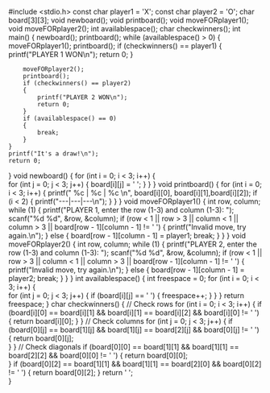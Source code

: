 #include <stdio.h>
const char player1 = 'X';
const char player2 = 'O';
char board[3][3];
void newboard();
void printboard();
void moveFORplayer1();
void moveFORplayer2();
int availablespace();
char checkwinners();
int main() 
{
    newboard();
    printboard();
    while (availablespace() > 0) 
    {
        moveFORplayer1();
        printboard();
        if (checkwinners() == player1)
        {
            printf("PLAYER 1 WON\n");
            return 0;
        }
        
        moveFORplayer2();
        printboard();
        if (checkwinners() == player2) 
        {
            printf("PLAYER 2 WON\n");
            return 0;  
        }
        if (availablespace() == 0)
        {
            break;  
        }
    }
    printf("It's a draw!\n");
    return 0;
}
void newboard() 
{
    for (int i = 0; i < 3; i++) 
    {           
        for (int j = 0; j < 3; j++) 
        {
            board[i][j] = ' ';
        }
    }
}
void printboard()
{
    for (int i = 0; i < 3; i++)
    {
        printf(" %c | %c | %c \n", board[i][0], board[i][1],board[i][2]);
        if (i < 2) 
        {
            printf("---|---|---\n");
        }
    }
}
void moveFORplayer1()
{
    int row, column;
    while (1)
    {
        printf("PLAYER 1, enter the row (1-3) and column (1-3): ");
        scanf("%d %d", &row, &column);
        if (row < 1 || row > 3 || column < 1 || column > 3 || board[row - 1][column - 1] != ' ') 
        {
            printf("Invalid move, try again.\n");
        } else
        {
            board[row - 1][column - 1] = player1;
            break;
        }
    }
}
void moveFORplayer2()
{
    int row, column;
    while (1)
    {
        printf("PLAYER 2, enter the row (1-3) and column (1-3): ");
        scanf("%d %d", &row, &column);
        if (row < 1 || row > 3 || column < 1 || column > 3 || board[row - 1][column - 1] != ' ')
        {
            printf("Invalid move, try again.\n");
        } else
        {
            board[row - 1][column - 1] = player2; 
            break;
        }
    }
}
int availablespace()
{
    int freespace = 0;
    for (int i = 0; i < 3; i++) 
    {           
        for (int j = 0; j < 3; j++)
        {
            if (board[i][j] == ' ') 
            {
                freespace++;
            }
        }
    }
    return freespace; 
}
char checkwinners() 
{           // Check rows
    for (int i = 0; i < 3; i++)
    {
        if (board[i][0] == board[i][1] && board[i][1] == board[i][2] && board[i][0] != ' ')
        {
            return board[i][0]; 
        }
    }      // Check columns
    for (int j = 0; j < 3; j++)
    {
        if (board[0][j] == board[1][j] && board[1][j] == board[2][j] && board[0][j] != ' ') 
        {
            return board[0][j];  
        }
    }          // Check diagonals
    if (board[0][0] == board[1][1] && board[1][1] == board[2][2] && board[0][0] != ' ')
    {
        return board[0][0];  
    }
    if (board[0][2] == board[1][1] && board[1][1] == board[2][0] && board[0][2] != ' ')
    {
        return board[0][2]; 
    }
    return ' ';  
}
